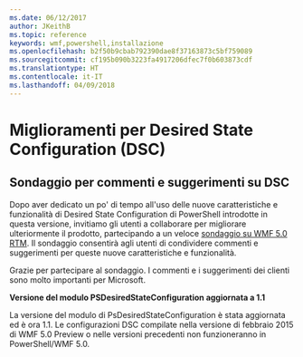 ```yaml
---
ms.date: 06/12/2017
author: JKeithB
ms.topic: reference
keywords: wmf,powershell,installazione
ms.openlocfilehash: b2f50b9cbab792390dae8f37163873c5bf759089
ms.sourcegitcommit: cf195b090b3223fa4917206dfec7f0b603873cdf
ms.translationtype: HT
ms.contentlocale: it-IT
ms.lasthandoff: 04/09/2018
---
```

# <a name="improvements-in-desired-state-configuration-dsc"></a>Miglioramenti per Desired State Configuration (DSC)

## <a name="dsc-feedback-survey"></a>Sondaggio per commenti e suggerimenti su DSC

Dopo aver dedicato un po' di tempo all'uso delle nuove caratteristiche e funzionalità di Desired State Configuration di PowerShell introdotte in questa versione, invitiamo gli utenti a collaborare per migliorare ulteriormente il prodotto, partecipando a un veloce [sondaggio su WMF 5.0 RTM](https://www.surveymonkey.com/r/SGLQM5W). Il sondaggio consentirà agli utenti di condividere commenti e suggerimenti per queste nuove caratteristiche e funzionalità.

Grazie per partecipare al sondaggio. I commenti e i suggerimenti dei clienti sono molto importanti per Microsoft.

**Versione del modulo PSDesiredStateConfiguration aggiornata a 1.1**

La versione del modulo di PsDesiredStateConfiguration è stata aggiornata ed è ora 1.1. Le configurazioni DSC compilate nella versione di febbraio 2015 di WMF 5.0 Preview o nelle versioni precedenti non funzioneranno in PowerShell/WMF 5.0.